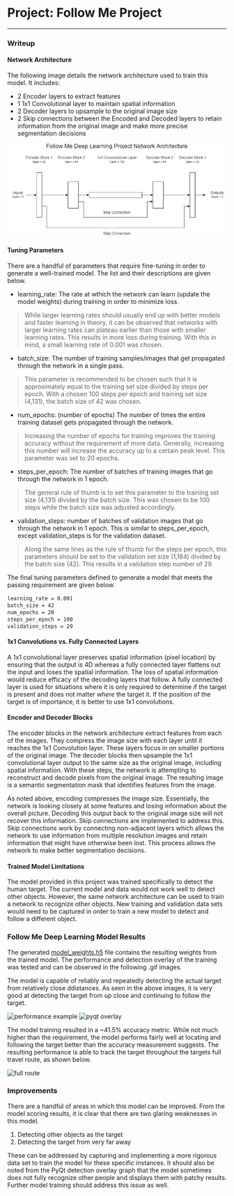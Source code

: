 # Project: Follow Me Project

[image0]: ./docs/misc/follow_me_performance_example.gif
[image1]: ./docs/misc/follow_me_pyqt_overlay.gif
[image2]: ./docs/misc/follow_me_full_route.gif
[image3]: ./docs/misc/network_architecture.png

---
### Writeup

#### Network Architecture

The following image details the network architecture used to train this model. It includes:

* 2 Encoder layers to extract features
* 1 1x1 Convolutional layer to maintain spatial information
* 2 Decoder layers to upsample to the original image size
* 2 Skip connections between the Encoded and Decoded layers to retain information from the original image and make more precise segmentation decisions

![network architecture][image3]

#### Tuning Parameters

There are a handful of parameters that require fine-tuning in order to generate a well-trained model. The list and their descriptions are given below.

* learning_rate: The rate at wthich the network can learn (update the model weights) during training in order to minimize loss. 
> While larger learning rates should usually end up with better models and faster learning in theory, it can be observed that networks with larger learning rates can plateau earlier than those with smaller learning rates. This results in more loss during training. With this in mind, a small learning rate of 0.001 was chosen.

* batch_size: The number of training samples/images that get propagated through the network in a single pass.
> This parameter is recommended to be chosen such that it is approximately equal to the training set size divided by steps per epoch. With a chosen 100 steps per epoch and training set size (4,131), the batch size of 42 was chosen.  

* num_epochs: (number of epochs) The number of times the entire training dataset gets propagated through the network.
> Increasing the number of epochs for training improves the training accuracy without the requirement of more data. Generally, increasing this number will increase the accuracy up to a certain peak level. This parameter was set to 20 epochs.

* steps_per_epoch: The number of batches of training images that go through the network in 1 epoch.
> The general rule of thumb is to set this parameter to the training set size (4,131) divided by the batch size. This was chosen to be 100 steps while the batch size was adjusted accordingly.

* validation_steps: number of batches of validation images that go through the network in 1 epoch. This is similar to steps_per_epoch, except validation_steps is for the validation dataset.
> Along the same lines as the rule of thumb for the steps per epoch, this parameters should be set to the validation set size (1,184) divided by the batch size (42). This results in a validation step number of 29.

The final tuning parameters defined to generate a model that meets the passing requirement are given below.

```
learning_rate = 0.001
batch_size = 42
num_epochs = 20
steps_per_epoch = 100
validation_steps = 29
```

#### 1x1 Convolutions vs. Fully Connected Layers

A 1x1 convolutional layer preserves spatial information (pixel location) by ensuring that the output is 4D whereas a fully connected layer flattens out the input and loses the spatial information. The loss of spatial information would reduce efficacy of the decoding layers that follow. A fully connected layer is used for situations where it is only required to determine if the target is present and does not matter *where* the target it. If the position of the target is of importance, it is better to use 1x1 convolutions.

#### Encoder and Decoder Blocks

The encoder blocks in the network architecture extract features from each of the images. They compress the image size with each layer until it reaches the 1x1 Convolution layer. These layers focus in on smaller portions of the original image. The decoder blocks then upsample the 1x1 convolutional layer output to the same size as the original image, including spatial information. With these steps, the network is attempting to reconstruct and decode pixels from the original image. The resulting image is a semantic segmentation mask that identifies features from the image.

As noted above, encoding compresses the image size. Essentially, the network is looking closely at some features and losing information about the overall picture. Decoding this output back to the original image size will not recover this information. Skip connections are implemented to address this. Skip connections work by connecting non-adjacent layers which allows the network to use information from multiple resolution images and retain information that might have otherwise been lost. This process allows the network to make better segmentation decisions.

#### Trained Model Limitations

The model provided in this project was trained specifically to detect the human target. The current model and data would not work well to detect other objects. However, the same network architecture can be used to train a network to recognize other objects. New training and validation data sets would need to be captured in order to train a new model to detect and follow a different object.

### Follow Me Deep Learning Model Results

The generated [model_weights.h5](https://github.com/kevinfructuoso/Deep-Learning-Drone-Follower/blob/master/data/weights/model_weights) file contains the resulting weights from the trained model. The performance and detection overlay of the training was tested and can be observed in the following .gif images.

The model is capable of reliably and repeatedly detecting the actual target from relatively close ddistances. As seen in the above images, it is very good at detecting the target from up close and continuing to follow the target.

![performance example][image0]
![pyqt overlay][image1]


The model training resulted in a ~41.5% accuracy metric. While not much higher than the requirement, the model performs fairly well at locating and following the target better than the accuracy measurement suggests. The resulting performance is able to track the target throughout the targets full travel route, as shown below.

![full route][image2]

### Improvements

There are a handful of areas in which this model can be improved. From the model scoring results, it is clear that there are two glaring weaknesses in this model.

1. Detecting other objects as the target
2. Detecting the target from very far away

These can be addressed by capturing and implementing a more rigorous data set to train the model for these specific instances. It should also be noted from the PyQt detection overlay graph that the model sometimes does not fully recognize other people and displays them with patchy results. Further model training should address this issue as well.